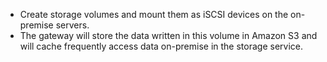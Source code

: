 - Create storage volumes and mount them as iSCSI devices on the on-premise servers.
- The gateway will store the data written in this volume in Amazon S3 and will cache frequently access data on-premise in the storage service.